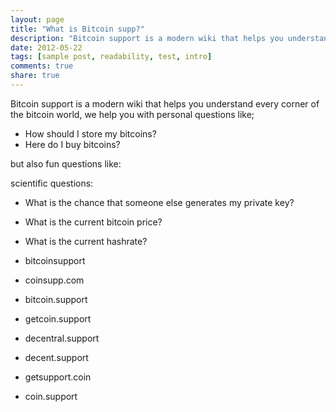 ```yaml
---
layout: page
title: "What is Bitcoin supp?"
description: "Bitcoin support is a modern wiki that helps you understand every corner of the bitcoin world."
date: 2012-05-22
tags: [sample post, readability, test, intro]
comments: true
share: true
---
```


Bitcoin support is a modern wiki that helps you understand every corner of the bitcoin world, we help you with personal questions like;

- How should I store my bitcoins?
- Here do I buy bitcoins?

but also fun questions like:



scientific questions:

- What is the chance that someone else generates my private key?
- What is the current bitcoin price?
- What is the current hashrate?


- bitcoinsupport
- coinsupp.com
- bitcoin.support
- getcoin.support
- decentral.support
- decent.support
- getsupport.coin
- coin.support
